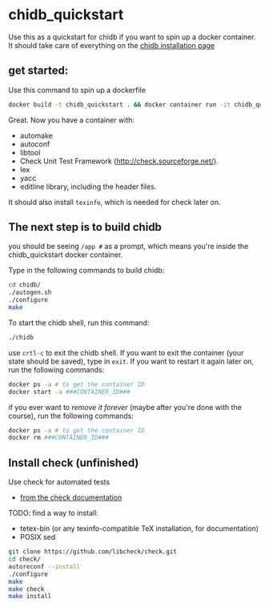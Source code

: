 # chidb_quickstart
Use this as a quickstart for chidb if you want to spin up a docker container. It should take care of everything on the [chidb installation page](http://chi.cs.uchicago.edu/chidb/installing.html)

## get started:
Use this command to spin up a dockerfile
``` bash
docker build -t chidb_quickstart . && docker container run -it chidb_quickstart /bin/sh
```
Great. Now you have a container with:
- automake
- autoconf
- libtool
- Check Unit Test Framework (http://check.sourceforge.net/).
- lex
- yacc
- editline library, including the header files.

It should also install `texinfo`, which is needed for check later on.

## The next step is to build chidb
you should be seeing `/app #` as a prompt, which means you're inside the chidb_quickstart docker container.

Type in the following commands to build chidb:
``` bash
cd chidb/
./autogen.sh
./configure
make
```

To start the chidb shell, run this command:
``` bash
./chidb
```
use `crtl-c` to exit the chidb shell. If you want to exit the container (your state should be saved), type in `exit`. If you want to restart it again later on, run the following commands:
``` bash
docker ps -a # to get the container ID
docker start -a ###CONTAINER_ID###
```

if you ever want to _remove it forever_ (maybe after you're done with the course), run the following commands:
``` bash
docker ps -a # to get the container ID
docker rm ###CONTAINER_ID###
```

## Install check (unfinished)
Use check for automated tests
- [from the check documentation](https://libcheck.github.io/check/web/install.html#linuxsource)

TODO: find a way to install:
- tetex-bin (or any texinfo-compatible TeX installation, for documentation)
- POSIX sed

``` bash
git clone https://github.com/libcheck/check.git
cd check/
autoreconf --install
./configure
make
make check
make install
```
